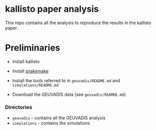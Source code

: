# kallisto paper analysis

This repo contains all the analysis to reproduce the results in the kallisto paper.

# Preliminaries

- Install kallisto
- Install [snakemake](https://bitbucket.org/johanneskoester/snakemake)
- Install the tools referred to in `geuvadis/README.md` and `simulations/README.md`

- Download the GEUVADIS data (see `geuvadis/REAMDE.md`)

### Directories

- `geuvadis` - contains all the GEUVADIS analysis
- `simulations` - contains the simulations
